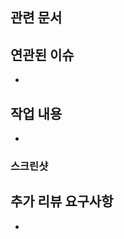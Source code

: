 <!-- 이번 PR에서 작업한 내용을 자세히 설명해주세요.-->

## 관련 문서

## 연관된 이슈
<!--ex) 연관 이슈 : #1, #3
resolves #10-->
- 

## 작업 내용
- 

### 스크린샷

## 추가 리뷰 요구사항
<!--리뷰어가 특별히 봐주었으면 하는 부분이 있다면 작성해주세요
ex) 메서드 XXX의 이름을 더 잘 짓고 싶은데 혹시 좋은 명칭이 있을까요?-->
-


<!-- 풀리퀘 작성 후 아래의 사항을 확인해주세요.
1. Reviewer를 등록했나요?
2. Assignee를 등록했나요?
3. Labels에 관련된 라벨을 모두 등록했나요?
4. MileStone이 있다면 등록했나요?
-->

